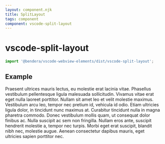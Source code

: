 ```yaml
---
layout: component.njk
title: SplitLayout
tags: component
component: vscode-split-layout
---
```


# vscode-split-layout

```typescript
import '@bendera/vscode-webview-elements/dist/vscode-split-layout';
```

## Example

<style>
  .split-layout-example {
    border: 1px solid var(--vscode-editorWidget-border);
    height: 200px;
    width: 500px;
  }

  .split-layout-content {
    height: 100%;
    overflow-y: auto;
  }

  .split-layout-content.start {
    border-right: 1px solid var(--vscode-editorWidget-border);
    box-sizing: border-box;
  }
</style>

<component-preview>
  <vscode-split-layout class="split-layout-example" initialpos="25%" split="vertical" resetondblclick>
    <div slot="start" class="split-layout-content start">
      Praesent ultrices mauris lectus, eu molestie erat lacinia vitae. Phasellus vestibulum pellentesque ligula malesuada sollicitudin. Vivamus vitae erat eget nulla laoreet porttitor. Nullam sit amet leo et velit molestie maximus. Vestibulum arcu leo, tempor nec pretium id, vehicula id odio. Etiam ultricies ligula dolor, in tincidunt nunc maximus at. Curabitur tincidunt nulla in magna pharetra commodo. Donec vestibulum mollis quam, ut consequat dolor finibus ac. Nulla suscipit ac sem non fringilla. Nullam eros ante, suscipit hendrerit molestie a, tempor nec turpis. Morbi eget erat suscipit, blandit nibh nec, molestie augue. Aenean consectetur dapibus mauris, eget ultricies sapien porttitor nec.
    </div>
    <div slot="end" class="split-layout-content">
      Praesent ultrices mauris lectus, eu molestie erat lacinia vitae. Phasellus vestibulum pellentesque ligula malesuada sollicitudin. Vivamus vitae erat eget nulla laoreet porttitor. Nullam sit amet leo et velit molestie maximus. Vestibulum arcu leo, tempor nec pretium id, vehicula id odio. Etiam ultricies ligula dolor, in tincidunt nunc maximus at. Curabitur tincidunt nulla in magna pharetra commodo. Donec vestibulum mollis quam, ut consequat dolor finibus ac. Nulla suscipit ac sem non fringilla. Nullam eros ante, suscipit hendrerit molestie a, tempor nec turpis. Morbi eget erat suscipit, blandit nibh nec, molestie augue. Aenean consectetur dapibus mauris, eget ultricies sapien porttitor nec.
    </div>
  </vscode-split-layout>
</component-preview>

### CSS

```css
.split-layout-example {
  border: 1px solid var(--vscode-editorWidget-border);
  height: 200px;
  width: 500px;
}

.split-layout-content {
  height: 100%;
  overflow-y: auto;
}

.split-layout-content.start {
  border-right: 1px solid var(--vscode-editorWidget-border);
  box-sizing: border-box;
}
```

### HTML

```html
<vscode-split-layout class="split-layout-example" initialpos="25%" split="vertical" resetondblclick>
  <div slot="start" class="split-layout-content start">
    Praesent ultrices mauris lectus, eu molestie erat lacinia vitae...
  </div>
  <div slot="end" class="split-layout-content">
    Praesent ultrices mauris lectus, eu molestie erat lacinia vitae...
  </div>
</vscode-split-layout>
```
